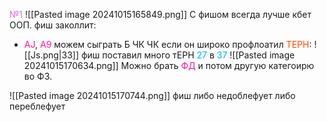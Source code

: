 <span style="color:rgb(218, 112, 214)">№1</span>
![[Pasted image 20241015165849.png]]
С фишом всегда лучше кбет ООП.
фиш заколлит:
- <span style="color:rgb(255, 20, 147)">AJ</span>, <span style="color:rgb(255, 20, 147)">A9</span>
можем сыграть Б ЧК ЧК если он широко профлоатил
<span style="color:rgb(255, 69, 0)">ТЕРН</span>:   ![[Js.png|33]]
фиш поставил много тЕРН <span style="color:rgb(0, 176, 240)">27</span> в <span style="color:rgb(0, 176, 240)">37</span> 
![[Pasted image 20241015170634.png]]
Можно брать <span style="color:rgb(255, 20, 147)">ФД</span> и потом другую категоирю во ФЗ.

![[Pasted image 20241015170744.png]]
фиш либо недоблефует либо переблефует

